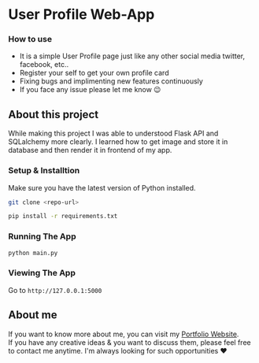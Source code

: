 # User Profile Web-App

### How to use
*  It is a simple User Profile page just like any other social media twitter, facebook, etc..
*  Register your self to get your own profile card
*  Fixing bugs and implimenting new features continuously
*  If you face any issue please let me know 😉

## About this project
While making this project I was able to understood Flask API and SQLalchemy more clearly. I learned how to get image and store it in database and then render it in frontend of my app.

### Setup & Installtion

Make sure you have the latest version of Python installed.

```bash
git clone <repo-url>
```

```bash
pip install -r requirements.txt
```

### Running The App

```bash
python main.py
```

### Viewing The App

Go to `http://127.0.0.1:5000`

## About me
If you want to know more about me, you can visit my [Portfolio Website](https://abhilash-gupta.web.app/).</br>
If you have any creative ideas & you want to discuss them, please feel free to contact me anytime. I'm always looking for such opportunities ❤️
